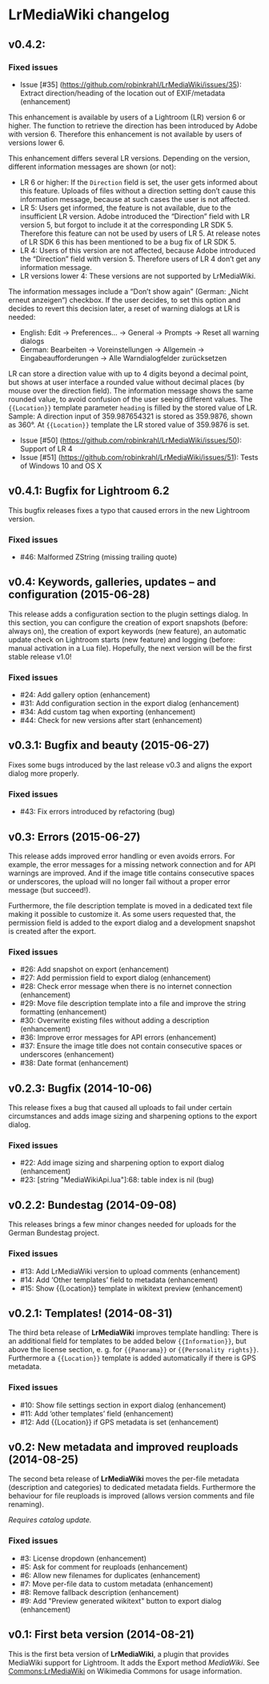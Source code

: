 # LrMediaWiki changelog

## v0.4.2: 
### Fixed issues
- Issue [#35] (https://github.com/robinkrahl/LrMediaWiki/issues/35): Extract direction/heading of the location out of EXIF/metadata (enhancement)

This enhancement is available by users of a Lightroom (LR) version 6 or higher. The function to retrieve the direction has been introduced by Adobe with version 6. Therefore this enhancement is not available by users of versions lower 6.

This enhancement differs several LR versions. Depending on the version, different information messages are shown (or not):
* LR 6 or higher: If the `Direction` field is set, the user gets informed about this feature. Uploads of files without a direction setting don’t cause this information message, because at such cases the user is not affected.
* LR 5: Users get informed, the feature is not available, due to the insufficient LR version. Adobe introduced the “Direction” field with LR version 5, but forgot to include it at the corresponding LR SDK 5. Therefore this feature can not be used by users of LR 5. At release notes of LR SDK 6 this has been mentioned to be a bug fix of LR SDK 5.
* LR 4: Users of this version are not affected, because Adobe introduced the “Direction” field with version 5. Therefore users of LR 4 don’t get any information message.
* LR versions lower 4: These versions are not supported by LrMediaWiki.

The information messages include a “Don’t show again” (German: „Nicht erneut anzeigen“) checkbox. If the user decides, to set this option and decides to revert this decision later, a reset of warning dialogs at LR is needed:
* English: Edit -> Preferences... -> General -> Prompts -> Reset all warning dialogs
* German: Bearbeiten -> Voreinstellungen -> Allgemein -> Eingabeaufforderungen -> Alle Warndialogfelder zurücksetzen

LR can store a direction value with up to 4 digits beyond a decimal point, but shows at user interface a rounded value without decimal places (by mouse over the direction field). The information message shows the same rounded value, to avoid confusion of the user seeing different values. The `{{Location}}` template parameter `heading` is filled by the stored value of LR. Sample: A direction input of 359.987654321 is stored as 359.9876, shown as 360°. At `{{Location}}` template the LR stored value of 359.9876 is set.

- Issue [#50] (https://github.com/robinkrahl/LrMediaWiki/issues/50): Support of LR 4
- Issue [#51] (https://github.com/robinkrahl/LrMediaWiki/issues/51): Tests of Windows 10 and OS X

## v0.4.1: Bugfix for Lightroom 6.2

This bugfix releases fixes a typo that caused errors in the new Lightroom version.

### Fixed issues

 - #46: Malformed ZString (missing trailing quote)

## v0.4: Keywords, galleries, updates – and configuration (2015-06-28)

This release adds a configuration section to the plugin settings dialog. In this
section, you can configure the creation of export snapshots (before: always on),
the creation of export keywords (new feature), an automatic update check on
Lightroom starts (new feature) and logging (before: manual activation in a
Lua file). Hopefully, the next version will be the first stable release v1.0!

### Fixed issues

 - #24: Add gallery option (enhancement)
 - #31: Add configuration section in the export dialog (enhancement)
 - #34: Add custom tag when exporting (enhancement)
 - #44: Check for new versions after start (enhancement)

## v0.3.1: Bugfix and beauty (2015-06-27)

Fixes some bugs introduced by the last release v0.3 and aligns the export
dialog more properly.

### Fixed issues
 - #43: Fix errors introduced by refactoring (bug)

## v0.3: Errors (2015-06-27)

This release adds improved error handling or even avoids errors. For example,
the error messages for a missing network connection and for API warnings are
improved. And if the image title contains consecutive spaces or underscores, the
upload will no longer fail without a proper error message (but succeed!).

Furthermore, the file description template is moved in a dedicated text file
making it possible to customize it. As some users requested that, the
permission field is added to the export dialog and a development snapshot is
created after the export.

### Fixed issues

 - #26: Add snapshot on export (enhancement)
 - #27: Add permission field to export dialog (enhancement)
 - #28: Check error message when there is no internet connection (enhancement)
 - #29: Move file description template into a file and improve the string
   formatting (enhancement)
 - #30: Overwrite existing files without adding a description (enhancement)
 - #36: Improve error messages for API errors (enhancement)
 - #37: Ensure the image title does not contain consecutive spaces or
  underscores (enhancement)
 - #38: Date format (enhancement)

## v0.2.3: Bugfix (2014-10-06)

This release fixes a bug that caused all uploads to fail under certain
circumstances and adds image sizing and sharpening options to the export
dialog.

### Fixed issues
 - #22: Add image sizing and sharpening option to export dialog (enhancement)
 - #23: [string "MediaWikiApi.lua"]:68: table index is nil (bug)

## v0.2.2: Bundestag (2014-09-08)

This releases brings a few minor changes needed for uploads for the German
Bundestag project.

### Fixed issues
 - #13: Add LrMediaWiki version to upload comments (enhancement)
 - #14: Add ‘Other templates’ field to metadata (enhancement)
 - #15: Show {{Location}} template in wikitext preview (enhancement)

## v0.2.1: Templates! (2014-08-31)

The third beta release of **LrMediaWiki** improves template handling:  There is
an additional field for templates to be added below `{{Information}}`, but
above the license section, e. g. for `{{Panorama}}` or `{{Personality rights}}`.
Furthermore a `{{Location}}` template is added automatically if there is GPS
metadata.

### Fixed issues
 - #10: Show file settings section in export dialog (enhancement)
 - #11: Add ‘other templates’ field (enhancement)
 - #12: Add {{Location}} if GPS metadata is set (enhancement)

## v0.2: New metadata and improved reuploads (2014-08-25)
The second beta release of **LrMediaWiki** moves the per-file metadata
(description and categories) to dedicated metadata fields.  Furthermore the
behaviour for file reuploads is improved (allows version comments and file
renaming).

*Requires catalog update.*

### Fixed issues
 - #3: License dropdown (enhancement)
 - #5: Ask for comment for reuploads (enhancement)
 - #6: Allow new filenames for duplicates (enhancement)
 - #7: Move per-file data to custom metadata (enhancement)
 - #8: Remove fallback description (enhancement)
 - #9: Add "Preview generated wikitext" button to export dialog (enhancement)

## v0.1: First beta version (2014-08-21)
This is the first beta version of **LrMediaWiki**, a plugin that provides
MediaWiki support for Lightroom.  It adds the Export method *MediaWiki*.
See [Commons:LrMediaWiki][comlrmw] on Wikimedia Commons for usage information.

[comlrmw]: https://commons.wikimedia.org/wiki/Commons:LrMediaWiki
